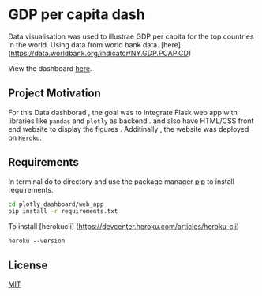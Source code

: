 # GDP per capita dash 

Data visualisation was used to illustrae GDP per capita for the top countries in the world. Using data from world bank data. [here] (https://data.worldbank.org/indicator/NY.GDP.PCAP.CD)

View the dashboard [here](https://plotly-dashboardv2.herokuapp.com/).

## Project Motivation<a name="motivation"></a>

For this Data dashborad , the goal was to integrate Flask web app with libraries like `pandas` and
`plotly` as backend . and also have HTML/CSS front end website to display the figures . Additinally , the website was deployed on `Heroku`. 

## Requirements

In terminal do to directory and use the package manager [pip](https://pip.pypa.io/en/stable/) to install requirements.

```bash
cd plotly_dashboard/web_app
pip install -r requirements.txt
```

To install [herokucli] (https://devcenter.heroku.com/articles/heroku-cli)

```
heroku --version
```

## License
[MIT](https://choosealicense.com/licenses/mit/)

